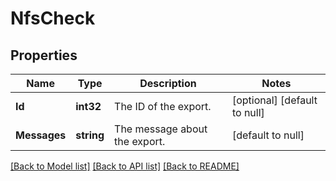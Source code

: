 # NfsCheck

## Properties
Name | Type | Description | Notes
------------ | ------------- | ------------- | -------------
**Id** | **int32** | The ID of the export. | [optional] [default to null]
**Messages** | **string** | The message about the export. | [default to null]

[[Back to Model list]](../README.md#documentation-for-models) [[Back to API list]](../README.md#documentation-for-api-endpoints) [[Back to README]](../README.md)


